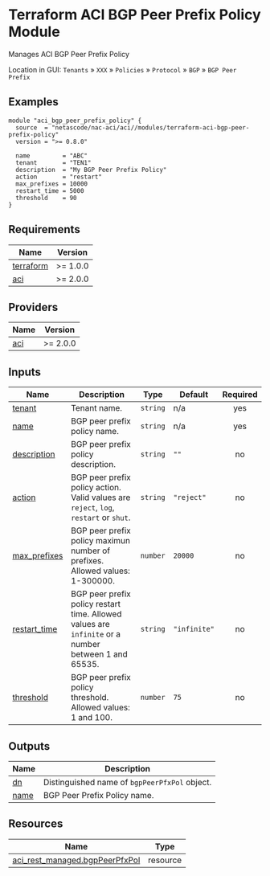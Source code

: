 <!-- BEGIN_TF_DOCS -->
# Terraform ACI BGP Peer Prefix Policy Module

Manages ACI BGP Peer Prefix Policy

Location in GUI:
`Tenants` » `XXX` » `Policies` » `Protocol` » `BGP` » `BGP Peer Prefix`

## Examples

```hcl
module "aci_bgp_peer_prefix_policy" {
  source  = "netascode/nac-aci/aci//modules/terraform-aci-bgp-peer-prefix-policy"
  version = ">= 0.8.0"

  name         = "ABC"
  tenant       = "TEN1"
  description  = "My BGP Peer Prefix Policy"
  action       = "restart"
  max_prefixes = 10000
  restart_time = 5000
  threshold    = 90
}
```

## Requirements

| Name | Version |
|------|---------|
| <a name="requirement_terraform"></a> [terraform](#requirement\_terraform) | >= 1.0.0 |
| <a name="requirement_aci"></a> [aci](#requirement\_aci) | >= 2.0.0 |

## Providers

| Name | Version |
|------|---------|
| <a name="provider_aci"></a> [aci](#provider\_aci) | >= 2.0.0 |

## Inputs

| Name | Description | Type | Default | Required |
|------|-------------|------|---------|:--------:|
| <a name="input_tenant"></a> [tenant](#input\_tenant) | Tenant name. | `string` | n/a | yes |
| <a name="input_name"></a> [name](#input\_name) | BGP peer prefix policy name. | `string` | n/a | yes |
| <a name="input_description"></a> [description](#input\_description) | BGP peer prefix policy description. | `string` | `""` | no |
| <a name="input_action"></a> [action](#input\_action) | BGP peer prefix policy action. Valid values are `reject`, `log`, `restart` or `shut`. | `string` | `"reject"` | no |
| <a name="input_max_prefixes"></a> [max\_prefixes](#input\_max\_prefixes) | BGP peer prefix policy maximun number of prefixes. Allowed values: 1-300000. | `number` | `20000` | no |
| <a name="input_restart_time"></a> [restart\_time](#input\_restart\_time) | BGP peer prefix policy restart time. Allowed values are `infinite` or a number between 1 and 65535. | `string` | `"infinite"` | no |
| <a name="input_threshold"></a> [threshold](#input\_threshold) | BGP peer prefix policy threshold. Allowed values: 1 and 100. | `number` | `75` | no |

## Outputs

| Name | Description |
|------|-------------|
| <a name="output_dn"></a> [dn](#output\_dn) | Distinguished name of `bgpPeerPfxPol` object. |
| <a name="output_name"></a> [name](#output\_name) | BGP Peer Prefix Policy name. |

## Resources

| Name | Type |
|------|------|
| [aci_rest_managed.bgpPeerPfxPol](https://registry.terraform.io/providers/CiscoDevNet/aci/latest/docs/resources/rest_managed) | resource |
<!-- END_TF_DOCS -->